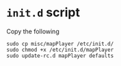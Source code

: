 # `init.d` script

Copy the following

```
sudo cp misc/mapPlayer /etc/init.d/
sudo chmod +x /etc/init.d/mapPlayer
sudo update-rc.d mapPlayer defaults
```
